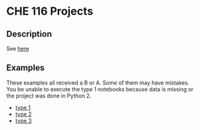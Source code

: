 CHE 116 Projects
=====

Description
-----

See [here](https://nbviewer.jupyter.org/github/whitead/numerical_stats/blob/master/project/project_description.ipynb)

Examples
-----

These examples all received a B or A. Some of them may have
mistakes. You be unable to execute the type 1 notebooks because data
is missing or the project was done in Python 2. 

* [type 1](https://nbviewer.jupyter.org/github/whitead/numerical_stats/blob/master/project/type1_examples)
* [type 2](https://nbviewer.jupyter.org/github/whitead/numerical_stats/blob/master/project/type1_examples)
* [type 3](https://nbviewer.jupyter.org/github/whitead/numerical_stats/blob/master/project/type1_examples)